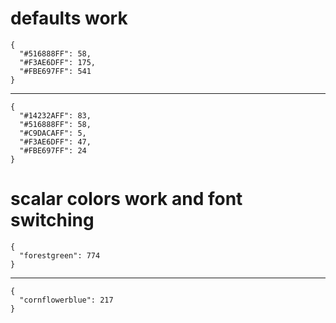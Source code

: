 # defaults work

    {
      "#516888FF": 58,
      "#F3AE6DFF": 175,
      "#FBE697FF": 541
    }

---

    {
      "#14232AFF": 83,
      "#516888FF": 58,
      "#C9DACAFF": 5,
      "#F3AE6DFF": 47,
      "#FBE697FF": 24
    }

# scalar colors work and font switching

    {
      "forestgreen": 774
    }

---

    {
      "cornflowerblue": 217
    }

